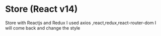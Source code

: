# Store (React v14)
Store with Reactjs and Redux
I used axios ,react,redux,react-router-dom 
I will come back and change the style
    
